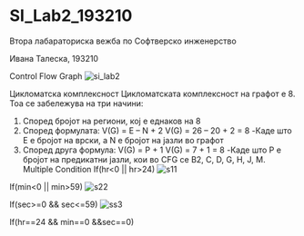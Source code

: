 # SI_Lab2_193210
Втора лабараториска вежба по 
Софтверско инженерство

Ивана Талеска, 193210

Control Flow Graph
![si_lab2](https://user-images.githubusercontent.com/80771458/120222222-e5427c80-c23f-11eb-9b2b-4967d65656a8.png)


Цикломатска комплексност
Цикломатската комплексност на графот е 8. Тоа се забележува на три начини:
1.	Според бројот на региони, кој е еднаков на 8
2.	Според формулата: V(G) = E – N + 2 V(G) = 26 – 20 + 2 = 8 -Каде што Е е бројот на врски, а N е бројот на јазли во графот
3.	Според друга формула: V(G) = P + 1 V(G) = 7 + 1 = 8 -Каде што P е бројот на предикатни јазли, кои во CFG се B2, C, D, G, H, J, M.
Multiple Condition
If(hr<0 || hr>24)
![s11](https://user-images.githubusercontent.com/80771458/120223225-90076a80-c241-11eb-977c-d638622a366a.png)

If(min<0 || min>59)
![s22](https://user-images.githubusercontent.com/80771458/120223305-b200ed00-c241-11eb-8eb1-1ee4ddf874c9.png)

If(sec>=0 && sec<=59)
![ss3](https://user-images.githubusercontent.com/80771458/120223403-d52b9c80-c241-11eb-8078-e0dfcc221a62.png)

If(hr==24 && min==0 &&sec==0)



